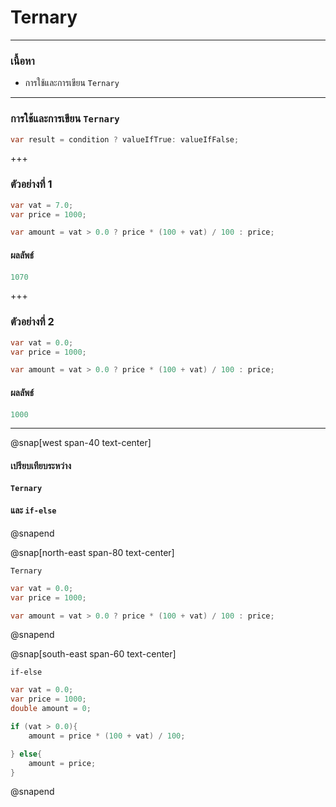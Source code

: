 # Ternary 

---

### เนื้อหา


*  การใช้และการเขียน `Ternary` 


---

###  การใช้และการเขียน `Ternary` 

```csharp
var result = condition ? valueIfTrue: valueIfFalse;
```

+++

### ตัวอย่างที่ 1

```csharp
var vat = 7.0;
var price = 1000;

var amount = vat > 0.0 ? price * (100 + vat) / 100 : price;
```

#### ผลลัพธ์

```csharp
1070
```
+++
### ตัวอย่างที่ 2

```csharp
var vat = 0.0;
var price = 1000;

var amount = vat > 0.0 ? price * (100 + vat) / 100 : price;
```

#### ผลลัพธ์

```csharp
1000
```

---

@snap[west span-40 text-center]

#### เปรียบเทียบระหว่าง

#### `Ternary` 
#### และ `if-else`

@snapend

@snap[north-east span-80 text-center]

`Ternary`

```csharp
var vat = 0.0;
var price = 1000;

var amount = vat > 0.0 ? price * (100 + vat) / 100 : price;
```

@snapend

@snap[south-east span-60 text-center]

`if-else`

```csharp
var vat = 0.0;
var price = 1000;
double amount = 0;

if (vat > 0.0){
    amount = price * (100 + vat) / 100;

} else{
    amount = price;
}
```

@snapend
